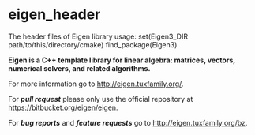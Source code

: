 # eigen_header
The header files of Eigen library
usage:
set(Eigen3_DIR path/to/this/directory/cmake)
find_package(Eigen3)

**Eigen is a C++ template library for linear algebra: matrices, vectors, numerical solvers, and related algorithms.**

For more information go to http://eigen.tuxfamily.org/.

For ***pull request*** please only use the official repository at https://bitbucket.org/eigen/eigen.

For ***bug reports*** and ***feature requests*** go to http://eigen.tuxfamily.org/bz.
